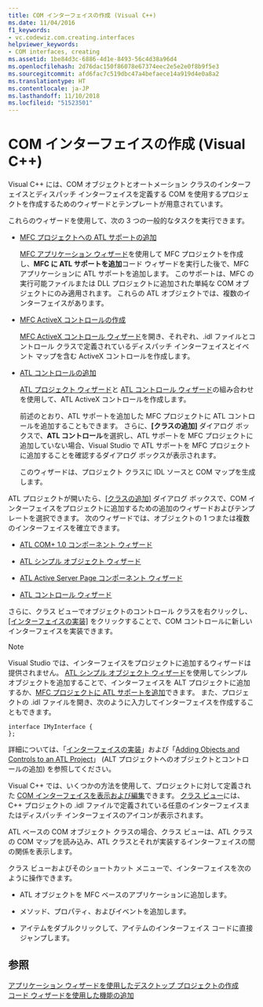 ```yaml
---
title: COM インターフェイスの作成 (Visual C++)
ms.date: 11/04/2016
f1_keywords:
- vc.codewiz.com.creating.interfaces
helpviewer_keywords:
- COM interfaces, creating
ms.assetid: 1be84d3c-6886-4d1e-8493-56c4d38a96d4
ms.openlocfilehash: 2d76dac150f86078e67374eec2e5e2e0f8b9f5e3
ms.sourcegitcommit: afd6fac7c519dbc47a4befaece14a919d4e0a8a2
ms.translationtype: HT
ms.contentlocale: ja-JP
ms.lasthandoff: 11/10/2018
ms.locfileid: "51523501"
---
```

# <a name="creating-a-com-interface-visual-c"></a>COM インターフェイスの作成 (Visual C++)

Visual C++ には、COM オブジェクトとオートメーション クラスのインターフェイスとディスパッチ インターフェイスを定義する COM を使用するプロジェクトを作成するためのウィザードとテンプレートが用意されています。

これらのウィザードを使用して、次の 3 つの一般的なタスクを実行できます。

- [MFC プロジェクトへの ATL サポートの追加](../mfc/reference/adding-atl-support-to-your-mfc-project.md)

   [MFC アプリケーション ウィザード](../mfc/reference/mfc-application-wizard.md)を使用して MFC プロジェクトを作成し、**MFC に ATL サポートを追加**コード ウィザードを実行した後で、MFC アプリケーションに ATL サポートを追加します。 このサポートは、MFC の実行可能ファイルまたは DLL プロジェクトに追加された単純な COM オブジェクトにのみ適用されます。 これらの ATL オブジェクトでは、複数のインターフェイスがあります。

- [MFC ActiveX コントロールの作成](../mfc/reference/creating-an-mfc-activex-control.md)

   [MFC ActiveX コントロール ウィザード](../mfc/reference/mfc-activex-control-wizard.md)を開き、それぞれ、.idl ファイルとコントロール クラスで定義されているディスパッチ インターフェイスとイベント マップを含む ActiveX コントロールを作成します。

- [ATL コントロールの追加](../atl/reference/adding-an-atl-control.md)

   [ATL プロジェクト ウィザード](../atl/reference/atl-project-wizard.md)と [ATL コントロール ウィザード](../atl/reference/atl-control-wizard.md)の組み合わせを使用して、ATL ActiveX コントロールを作成します。

   前述のとおり、ATL サポートを追加した MFC プロジェクトに ATL コントロールを追加することもできます。 さらに、**[クラスの追加]** ダイアログ ボックスで、**ATL コントロール**を選択し、ATL サポートを MFC プロジェクトに追加していない場合、Visual Studio で ATL サポートを MFC プロジェクトに追加することを確認するダイアログ ボックスが表示されます。

   このウィザードは、プロジェクト クラスに IDL ソースと COM マップを生成します。

ATL プロジェクトが開いたら、[[クラスの追加]](../ide/add-class-dialog-box.md) ダイアログ ボックスで、COM インターフェイスをプロジェクトに追加するための追加のウィザードおよびテンプレートを選択できます。 次のウィザードでは、オブジェクトの 1 つまたは複数のインターフェイスを確立できます。

- [ATL COM+ 1.0 コンポーネント ウィザード](../atl/reference/atl-com-plus-1-0-component-wizard.md)

- [ATL シンプル オブジェクト ウィザード](../atl/reference/atl-simple-object-wizard.md)

- [ATL Active Server Page コンポーネント ウィザード](../atl/reference/atl-active-server-page-component-wizard.md)

- [ATL コントロール ウィザード](../atl/reference/atl-control-wizard.md)

さらに、クラス ビューでオブジェクトのコントロール クラスを右クリックし、[[インターフェイスの実装]](../ide/implement-interface-wizard.md) をクリックすることで、COM コントロールに新しいインターフェイスを実装できます。

> [!NOTE]
>  Visual Studio では、インターフェイスをプロジェクトに追加するウィザードは提供されません。 [ATL シンプル オブジェクト ウィザード](../atl/reference/atl-simple-object-wizard.md)を使用してシンプル オブジェクトを追加することで、インターフェイスを ALT プロジェクトに追加するか、[MFC プロジェクトに ATL サポートを追加](../mfc/reference/adding-atl-support-to-your-mfc-project.md)できます。 また、プロジェクトの .idl ファイルを開き、次のように入力してインターフェイスを作成することもできます。

```
interface IMyInterface {
};
```

詳細については、「[インターフェイスの実装](../ide/implementing-an-interface-visual-cpp.md)」および「[Adding Objects and Controls to an ATL Project](../atl/reference/adding-objects-and-controls-to-an-atl-project.md)」 (ALT プロジェクトへのオブジェクトとコントロールの追加) を参照してください。

Visual C++ では、いくつかの方法を使用して、プロジェクトに対して定義された [COM インターフェイスを表示および編集](../ide/editing-a-com-interface.md)できます。 [クラス ビュー](/visualstudio/ide/viewing-the-structure-of-code)には、C++ プロジェクトの .idl ファイルで定義されている任意のインターフェイスまたはディスパッチ インターフェイスのアイコンが表示されます。

ATL ベースの COM オブジェクト クラスの場合、クラス ビューは、ATL クラスの COM マップを読み込み、ATL クラスとそれが実装するインターフェイスの間の関係を表示します。

クラス ビューおよびそのショートカット メニューで、インターフェイスを次のように操作できます。

- ATL オブジェクトを MFC ベースのアプリケーションに追加します。

- メソッド、プロパティ、およびイベントを追加します。

- アイテムをダブルクリックして、アイテムのインターフェイス コードに直接ジャンプします。

## <a name="see-also"></a>参照

[アプリケーション ウィザードを使用したデスクトップ プロジェクトの作成](../ide/creating-desktop-projects-by-using-application-wizards.md)<br>
[コード ウィザードを使用した機能の追加](../ide/adding-functionality-with-code-wizards-cpp.md)